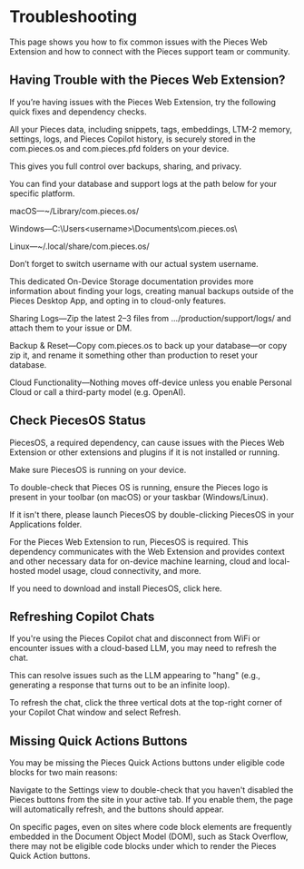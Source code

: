 # Troubleshooting

This page shows you how to fix common issues with the Pieces Web Extension and how to connect with the Pieces support team or community.

## Having Trouble with the Pieces Web Extension?

If you’re having issues with the Pieces Web Extension, try the following quick fixes and dependency checks.

All your Pieces data, including snippets, tags, embeddings, LTM-2 memory, settings, logs, and Pieces Copilot history, is securely stored in the com.pieces.os and com.pieces.pfd folders on your device.

This gives you full control over backups, sharing, and privacy.



You can find your database and support logs at the path below for your specific platform.

macOS—~/Library/com.pieces.os/

Windows—C:\Users\<username>\Documents\com.pieces.os\

Linux—~/.local/share/com.pieces.os/

Don’t forget to switch username with our actual system username.

This dedicated On-Device Storage documentation provides more information about finding your logs, creating manual backups outside of the Pieces Desktop App, and opting in to cloud-only features.

Sharing Logs—Zip the latest 2–3 files from …/production/support/logs/ and attach them to your issue or DM.

Backup & Reset—Copy com.pieces.os to back up your database—or copy zip it, and rename it something other than production to reset your database.

Cloud Functionality—Nothing moves off-device unless you enable Personal Cloud or call a third-party model (e.g. OpenAI).

## Check PiecesOS Status

PiecesOS, a required dependency, can cause issues with the Pieces Web Extension or other extensions and plugins if it is not installed or running.

Make sure PiecesOS is running on your device.

To double-check that Pieces OS is running, ensure the Pieces logo is present in your toolbar (on macOS) or your taskbar (Windows/Linux).

If it isn't there, please launch PiecesOS by double-clicking PiecesOS in your Applications folder.

For the Pieces Web Extension to run, PiecesOS is required. This dependency communicates with the Web Extension and provides context and other necessary data for on-device machine learning, cloud and local-hosted model usage, cloud connectivity, and more.

If you need to download and install PiecesOS, click here.

## Refreshing Copilot Chats

If you're using the Pieces Copilot chat and disconnect from WiFi or encounter issues with a cloud-based LLM, you may need to refresh the chat.

This can resolve issues such as the LLM appearing to "hang" (e.g., generating a response that turns out to be an infinite loop).

To refresh the chat, click the three vertical dots at the top-right corner of your Copilot Chat window and select Refresh.



## Missing Quick Actions Buttons

You may be missing the Pieces Quick Actions buttons under eligible code blocks for two main reasons:

Navigate to the Settings view to double-check that you haven't disabled the Pieces buttons from the site in your active tab. If you enable them, the page will automatically refresh, and the buttons should appear.

On specific pages, even on sites where code block elements are frequently embedded in the Document Object Model (DOM), such as Stack Overflow, there may not be eligible code blocks under which to render the Pieces Quick Action buttons.